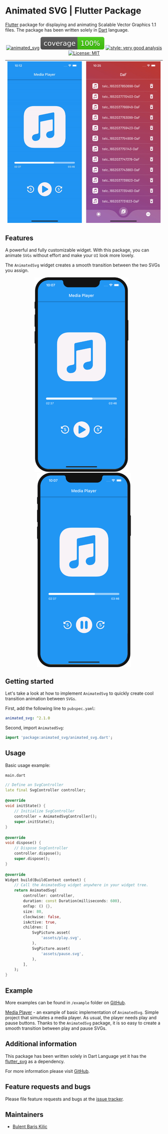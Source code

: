 # Animated SVG | Flutter Package

[Flutter][flutter_dev_link] package for displaying and animating Scalable Vector Graphics 1.1 files. The package has been written solely in [Dart][dart_dev_link] language.

<div align="center">

[![animated_svg][build_status_badge]][workflow_link]
![coverage][coverage_badge]
[![style: very good analysis][very_good_analysis_badge]][very_good_analysis_link]
[![License: MIT][license_badge]][license_link]

</div>


| ![animated_svg_first_gif][animated_svg_first_gif] | ![animated_svg_second_gif][animated_svg_second_gif]   
| :-: | :-: |

## Features

A powerful and fully customizable widget. With this package, you can animate `SVGs` without effort and make your `UI` look more lovely.

The `AnimatedSvg` widget creates a smooth transition between the two SVGs you assign.

<p align="center">
    <img src="https://github.com/BBarisKilic/Animated-SVG/blob/master/art/animated_svg_1.png?raw=true" width="300">
    &nbsp; 
    &nbsp;
    <img src="https://github.com/BBarisKilic/Animated-SVG/blob/master/art/animated_svg_2.png?raw=true" width="300">
</p>

## Getting started

Let's take a look at how to implement `AnimatedSvg` to quickly create cool transition animation between `SVGs`.

First, add the following line to `pubspec.yaml`:
```yaml
animated_svg: ^2.1.0
```

Second, import `AnimatedSvg`:
```dart
import 'package:animated_svg/animated_svg.dart';
```

## Usage

Basic usage example: 

`main.dart`
```dart
// Define an SvgController
late final SvgController controller;

@override
void initState() {
    // Initialize SvgController
    controller = AnimatedSvgController();
    super.initState();
}

@override
void dispose() {
    // Dispose SvgController
    controller.dispose();
    super.dispose();
}

@override
Widget build(BuildContext context) {
    // Call the AnimatedSvg widget anywhere in your widget tree.
    return AnimatedSvg(
        controller: controller,
        duration: const Duration(milliseconds: 600),
        onTap: () {},
        size: 80,
        clockwise: false,
        isActive: true,
        children: [
            SvgPicture.asset(
                'assets/play.svg',
            ),
            SvgPicture.asset(
                'assets/pause.svg',
            ),
        ],
    );
}
```

## Example

More examples can be found in `/example` folder on [GitHub][animated_svg_github_link]. 

[Media Player][example_media_player_link] - an example of basic implementation of `AnimatedSvg`. Simple project that simulates a media player. As usual, the player needs play and pause buttons. Thanks to the `AnimatedSvg` package, it is so easy to create a smooth transition between play and pause SVGs.

## Additional information

This package has been written solely in Dart Language yet it has the [flutter_svg][flutter_svg_link] as a dependency.

For more information please visit [GitHub][animated_svg_github_link].

## Feature requests and bugs

Please file feature requests and bugs at the [issue tracker][animated_svg_issue_link].

## Maintainers

- [Bulent Baris Kilic][maintainer_one_link]

[flutter_dev_link]: https://flutter.dev/
[dart_dev_link]: https://dart.dev/
[build_status_badge]: https://github.com/BBarisKilic/Animated-SVG/actions/workflows/main.yaml/badge.svg
[workflow_link]: https://github.com/BBarisKilic/Animated-SVG/actions/workflows/main.yaml
[coverage_badge]: coverage_badge.svg
[very_good_analysis_badge]: https://img.shields.io/badge/style-very_good_analysis-B22C89.svg
[very_good_analysis_link]: https://pub.dev/packages/very_good_analysis
[license_badge]: https://img.shields.io/badge/license-MIT-blue.svg
[license_link]: https://opensource.org/licenses/MIT
[animated_svg_first_gif]: https://github.com/BBarisKilic/Animated-SVG/blob/master/art/animated_svg_gif_1.gif?raw=true
[animated_svg_second_gif]: https://github.com/BBarisKilic/Animated-SVG/blob/master/art/animated_svg_gif_2.gif?raw=true
[animated_svg_github_link]: https://github.com/BBarisKilic/Animated-SVG
[example_media_player_link]: https://github.com/BBarisKilic/Animated-SVG/tree/master/example/media_player
[flutter_svg_link]: https://github.com/dnfield/flutter_svg
[animated_svg_issue_link]: https://github.com/BBarisKilic/Animated-SVG/issues
[maintainer_one_link]: https://github.com/BBarisKilic